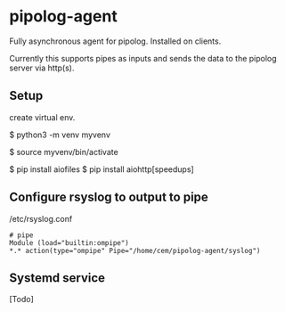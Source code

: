 # pipolog-agent

Fully asynchronous agent for pipolog. Installed on clients.

Currently this supports pipes as inputs and sends the data to
the pipolog server via http(s).

## Setup

create virtual env.

$ python3 -m venv myvenv

$ source myvenv/bin/activate

$ pip install aiofiles
$ pip install aiohttp[speedups]

## Configure rsyslog to output to pipe

/etc/rsyslog.conf

    # pipe
    Module (load="builtin:ompipe")
    *.* action(type="ompipe" Pipe="/home/cem/pipolog-agent/syslog")

## Systemd service

[Todo]
